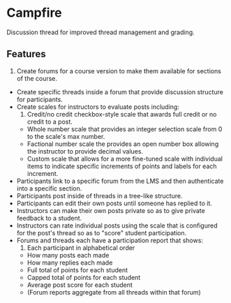 # Campfire
Discussion thread for improved thread management and grading. 

## Features
1. Create forums for a course version to make them available for sections of the course.
* Create specific threads inside a forum that provide discussion structure for participants.
* Create scales for instructors to evaluate posts including:
  1. Credit/no credit checkbox-style scale that awards full credit or no credit to a post.
  * Whole number scale that provides an integer selection scale from 0 to the scale's max number.
  * Factional number scale the provides an open number box allowing the instructor to provide decimal values.
  * Custom scale that allows for a more fine-tuned scale with individual items 
    to indicate specific increments of points and   labels for each increment.
* Participants link to a specific forum from the LMS and then authenticate into a specific section.
* Participants post inside of threads in a tree-like structure.
* Participants can edit their own posts until someone has replied to it.
* Instructors can make their own posts private so as to give private feedback to a student.
* Instructors can rate individual posts using the scale that is configured for the post's thread 
  so as to "score" student participation.
* Forums and threads each have a participation report that shows:
  1. Each participant in alphabetical order
  * How many posts each made
  * How many replies each made
  * Full total of points for each student
  * Capped total of points for each student
  * Average post score for each student
  * (Forum reports aggregate from all threads within that forum)
